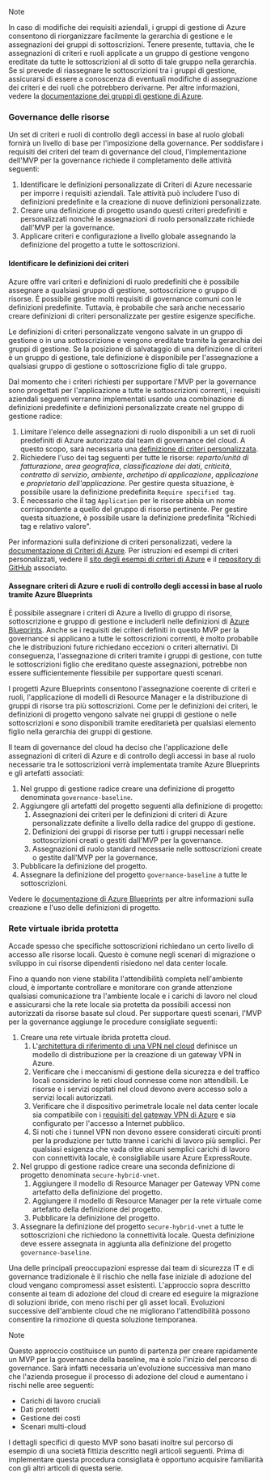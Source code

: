 <!-- TEMPLATE FILE - DO NOT ADD METADATA -->
<!-- markdownlint-disable MD002 MD041 -->
> [!NOTE]
>In caso di modifiche dei requisiti aziendali, i gruppi di gestione di Azure consentono di riorganizzare facilmente la gerarchia di gestione e le assegnazioni dei gruppi di sottoscrizioni. Tenere presente, tuttavia, che le assegnazioni di criteri e ruoli applicate a un gruppo di gestione vengono ereditate da tutte le sottoscrizioni al di sotto di tale gruppo nella gerarchia. Se si prevede di riassegnare le sottoscrizioni tra i gruppi di gestione, assicurarsi di essere a conoscenza di eventuali modifiche di assegnazione dei criteri e dei ruoli che potrebbero derivarne. Per altre informazioni, vedere la [documentazione dei gruppi di gestione di Azure](https://docs.microsoft.com/azure/governance/management-groups).

### <a name="governance-of-resources"></a>Governance delle risorse

Un set di criteri e ruoli di controllo degli accessi in base al ruolo globali fornirà un livello di base per l'imposizione della governance. Per soddisfare i requisiti dei criteri del team di governance del cloud, l'implementazione dell'MVP per la governance richiede il completamento delle attività seguenti:

1. Identificare le definizioni personalizzate di Criteri di Azure necessarie per imporre i requisiti aziendali. Tale attività può includere l'uso di definizioni predefinite e la creazione di nuove definizioni personalizzate.
2. Creare una definizione di progetto usando questi criteri predefiniti e personalizzati nonché le assegnazioni di ruolo personalizzate richiede dall'MVP per la governance.
3. Applicare criteri e configurazione a livello globale assegnando la definizione del progetto a tutte le sottoscrizioni.

#### <a name="identify-policy-definitions"></a>Identificare le definizioni dei criteri

Azure offre vari criteri e definizioni di ruolo predefiniti che è possibile assegnare a qualsiasi gruppo di gestione, sottoscrizione o gruppo di risorse. È possibile gestire molti requisiti di governance comuni con le definizioni predefinite. Tuttavia, è probabile che sarà anche necessario creare definizioni di criteri personalizzate per gestire esigenze specifiche.

Le definizioni di criteri personalizzate vengono salvate in un gruppo di gestione o in una sottoscrizione e vengono ereditate tramite la gerarchia dei gruppi di gestione. Se la posizione di salvataggio di una definizione di criteri è un gruppo di gestione, tale definizione è disponibile per l'assegnazione a qualsiasi gruppo di gestione o sottoscrizione figlio di tale gruppo.

Dal momento che i criteri richiesti per supportare l'MVP per la governance sono progettati per l'applicazione a tutte le sottoscrizioni correnti, i requisiti aziendali seguenti verranno implementati usando una combinazione di definizioni predefinite e definizioni personalizzate create nel gruppo di gestione radice:

1. Limitare l'elenco delle assegnazioni di ruolo disponibili a un set di ruoli predefiniti di Azure autorizzato dal team di governance del cloud. A questo scopo, sarà necessaria una [definizione di criteri personalizzata](https://github.com/Azure/azure-policy/tree/master/samples/Authorization/allowed-role-definitions).
2. Richiedere l'uso dei tag seguenti per tutte le risorse: *reparto/unità di fatturazione*, *area geografica*, *classificazione dei dati*, *criticità*, *contratto di servizio*, *ambiente*, *archetipo di applicazione*, *applicazione* e *proprietario dell'applicazione*. Per gestire questa situazione, è possibile usare la definizione predefinita `Require specified tag`.
3. È necessario che il tag `Application` per le risorse abbia un nome corrispondente a quello del gruppo di risorse pertinente. Per gestire questa situazione, è possibile usare la definizione predefinita "Richiedi tag e relativo valore".

Per informazioni sulla definizione di criteri personalizzati, vedere la [documentazione di Criteri di Azure](https://docs.microsoft.com/azure/governance/policy/tutorials/create-custom-policy-definition). Per istruzioni ed esempi di criteri personalizzati, vedere il [sito degli esempi di criteri di Azure](https://docs.microsoft.com/azure/governance/policy/samples) e il [repository di GitHub](https://github.com/Azure/azure-policy) associato.

#### <a name="assign-azure-policy-and-rbac-roles-using-azure-blueprints"></a>Assegnare criteri di Azure e ruoli di controllo degli accessi in base al ruolo tramite Azure Blueprints

È possibile assegnare i criteri di Azure a livello di gruppo di risorse, sottoscrizione e gruppo di gestione e includerli nelle definizioni di [Azure Blueprints](https://docs.microsoft.com/azure/governance/blueprints/overview). Anche se i requisiti dei criteri definiti in questo MVP per la governance si applicano a tutte le sottoscrizioni correnti, è molto probabile che le distribuzioni future richiedano eccezioni o criteri alternativi. Di conseguenza, l'assegnazione di criteri tramite i gruppi di gestione, con tutte le sottoscrizioni figlio che ereditano queste assegnazioni, potrebbe non essere sufficientemente flessibile per supportare questi scenari.

I progetti Azure Blueprints consentono l'assegnazione coerente di criteri e ruoli, l'applicazione di modelli di Resource Manager e la distribuzione di gruppi di risorse tra più sottoscrizioni. Come per le definizioni dei criteri, le definizioni di progetto vengono salvate nei gruppi di gestione o nelle sottoscrizioni e sono disponibili tramite ereditarietà per qualsiasi elemento figlio nella gerarchia dei gruppi di gestione.

Il team di governance del cloud ha deciso che l'applicazione delle assegnazioni di criteri di Azure e di controllo degli accessi in base al ruolo necessarie tra le sottoscrizioni verrà implementata tramite Azure Blueprints e gli artefatti associati:

1. Nel gruppo di gestione radice creare una definizione di progetto denominata `governance-baseline`.
2. Aggiungere gli artefatti del progetto seguenti alla definizione di progetto:
    1. Assegnazioni dei criteri per le definizioni di criteri di Azure personalizzate definite a livello della radice del gruppo di gestione.
    2. Definizioni dei gruppi di risorse per tutti i gruppi necessari nelle sottoscrizioni creati o gestiti dall'MVP per la governance.
    3. Assegnazioni di ruolo standard necessarie nelle sottoscrizioni create o gestite dall'MVP per la governance.
3. Pubblicare la definizione del progetto.
4. Assegnare la definizione del progetto `governance-baseline` a tutte le sottoscrizioni.

Vedere le [documentazione di Azure Blueprints](https://docs.microsoft.com/azure/governance/blueprints/overview) per altre informazioni sulla creazione e l'uso delle definizioni di progetto.

### <a name="secure-hybrid-vnet"></a>Rete virtuale ibrida protetta

Accade spesso che specifiche sottoscrizioni richiedano un certo livello di accesso alle risorse locali. Questo è comune negli scenari di migrazione o sviluppo in cui risorse dipendenti risiedono nel data center locale.

Fino a quando non viene stabilita l'attendibilità completa nell'ambiente cloud, è importante controllare e monitorare con grande attenzione qualsiasi comunicazione tra l'ambiente locale e i carichi di lavoro nel cloud e assicurarsi che la rete locale sia protetta da possibili accessi non autorizzati da risorse basate sul cloud. Per supportare questi scenari, l'MVP per la governance aggiunge le procedure consigliate seguenti:

1. Creare una rete virtuale ibrida protetta cloud.
    1. L'[architettura di riferimento di una VPN nel cloud](https://docs.microsoft.com/azure/architecture/reference-architectures/hybrid-networking/vpn) definisce un modello di distribuzione per la creazione di un gateway VPN in Azure.
    2. Verificare che i meccanismi di gestione della sicurezza e del traffico locali considerino le reti cloud connesse come non attendibili. Le risorse e i servizi ospitati nel cloud devono avere accesso solo a servizi locali autorizzati.
    3. Verificare che il dispositivo perimetrale locale nel data center locale sia compatibile con i [requisiti del gateway VPN di Azure](https://docs.microsoft.com/azure/vpn-gateway/vpn-gateway-about-vpn-devices) e sia configurato per l'accesso a Internet pubblico.
    4. Si noti che i tunnel VPN non devono essere considerati circuiti pronti per la produzione per tutto tranne i carichi di lavoro più semplici. Per qualsiasi esigenza che vada oltre alcuni semplici carichi di lavoro con connettività locale, è consigliabile usare Azure ExpressRoute.
1. Nel gruppo di gestione radice creare una seconda definizione di progetto denominata `secure-hybrid-vnet`.
    1. Aggiungere il modello di Resource Manager per Gateway VPN come artefatto della definizione del progetto.
    2. Aggiungere il modello di Resource Manager per la rete virtuale come artefatto della definizione del progetto.
    3. Pubblicare la definizione del progetto.
1. Assegnare la definizione del progetto `secure-hybrid-vnet` a tutte le sottoscrizioni che richiedono la connettività locale. Questa definizione deve essere assegnata in aggiunta alla definizione del progetto `governance-baseline`.

Una delle principali preoccupazioni espresse dai team di sicurezza IT e di governance tradizionale è il rischio che nella fase iniziale di adozione del cloud vengano compromessi asset esistenti. L'approccio sopra descritto consente ai team di adozione del cloud di creare ed eseguire la migrazione di soluzioni ibride, con meno rischi per gli asset locali. Evoluzioni successive dell'ambiente cloud che ne migliorano l'attendibilità possono consentire la rimozione di questa soluzione temporanea.

> [!NOTE]
> Questo approccio costituisce un punto di partenza per creare rapidamente un MVP per la governance della baseline, ma è solo l'inizio del percorso di governance. Sarà infatti necessaria un'evoluzione successiva man mano che l'azienda prosegue il processo di adozione del cloud e aumentano i rischi nelle aree seguenti:
>
> - Carichi di lavoro cruciali
> - Dati protetti
> - Gestione dei costi
> - Scenari multi-cloud
>
> I dettagli specifici di questo MVP sono basati inoltre sul percorso di esempio di una società fittizia descritto negli articoli seguenti. Prima di implementare questa procedura consigliata è opportuno acquisire familiarità con gli altri articoli di questa serie.
